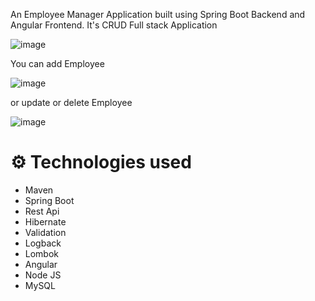 An Employee Manager Application built using Spring Boot Backend and Angular Frontend.
It's CRUD Full stack Application


![image](https://user-images.githubusercontent.com/36113402/219905350-0f97a5dd-2c1b-43f1-9396-c357fa5d5995.png)

You can add Employee 


![image](https://user-images.githubusercontent.com/36113402/219905366-9195c5a6-b40e-4aca-aa82-cc69dff83bee.png)


or update or delete Employee


![image](https://user-images.githubusercontent.com/36113402/219905382-16d62365-d87f-4bb1-bf08-d1f5d203cb66.png)


# ⚙ Technologies used
* Maven
* Spring Boot
* Rest Api
* Hibernate
* Validation
* Logback
* Lombok
* Angular
* Node JS
* MySQL
